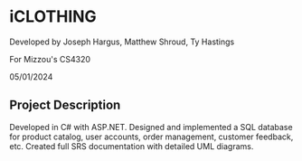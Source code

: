 # iCLOTHING

Developed by Joseph Hargus, Matthew Shroud, Ty Hastings

For Mizzou's CS4320

05/01/2024

## Project Description

Developed in C# with ASP.NET. Designed 
and implemented a SQL database for product catalog, user accounts, order management, 
customer feedback, etc. Created full SRS documentation with detailed UML diagrams.
